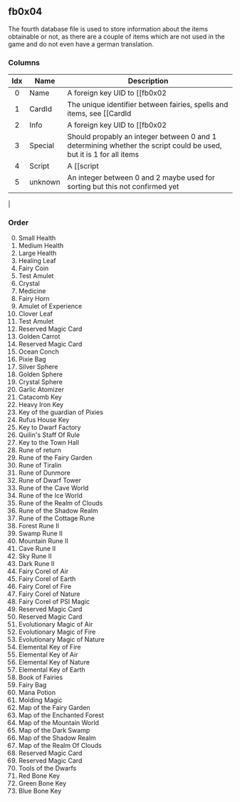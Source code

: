 ## fb0x04
The fourth database file is used to store information about the items obtainable or not, as there are a couple of items which are not used in the game and do not even have a german translation.

### Columns
| Idx | Name | Description |
|:---:|------|-------------|
|  0  | Name | A foreign key UID to [[fb0x02|fb0x02]] containing the name of the item |
|  1  | CardId | The unique identifier between fairies, spells and items, see [[CardId|CardId]] |
|  2  | Info | A foreign key UID to [[fb0x02|fb0x02]] containing a descriptive text for the item |
|  3  | Special | Should propably an integer between 0 and 1 determining whether the script could be used, but it is 1 for all items |
|  4  | Script | A [[script|Scripts]] using implementation 2, it is executed when used on a fairy |
|  5  | unknown | An integer between 0 and 2 maybe used for sorting but this not confirmed yet |
|

### Order

0. Small Health
1. Medium Health
2. Large Health
3. Healing Leaf
4. Fairy Coin
5. Test Amulet
6. Crystal
7. Medicine
8. Fairy Horn
9. Amulet of Experience
10. Clover Leaf
11. Test Amulet
12. Reserved Magic Card
13. Golden Carrot
14. Reserved Magic Card
15. Ocean Conch
16. Pixie Bag
17. Silver Sphere
18. Golden Sphere
19. Crystal Sphere
20. Garlic Atomizer
21. Catacomb Key
22. Heavy Iron Key
23. Key of the guardian of Pixies
24. Rufus House Key
25. Key to Dwarf Factory
26. Quilin's Staff Of Rule
27. Key to the Town Hall
28. Rune of return
29. Rune of the Fairy Garden
30. Rune of Tiralin
31. Rune of Dunmore
32. Rune of Dwarf Tower
33. Rune of the Cave World
34. Rune of the Ice World
35. Rune of the Realm of Clouds
36. Rune of the Shadow Realm
37. Rune of the Cottage Rune
38. Forest Rune II
39. Swamp Rune II
40. Mountain Rune II
41. Cave Rune II
42. Sky Rune II
43. Dark Rune II
44. Fairy Corel of Air
45. Fairy Corel of Earth
46. Fairy Corel of Fire
47. Fairy Corel of Nature
48. Fairy Corel of PSI Magic
49. Reserved Magic Card
50. Reserved Magic Card
51. Evolutionary Magic of Air
52. Evolutionary Magic of Fire
53. Evolutionary Magic of Nature
54. Elemental Key of Fire
55. Elemental Key of Air
56. Elemental Key of Nature
57. Elemental Key of Earth
58. Book of Fairies
59. Fairy Bag
60. Mana Potion
61. Molding Magic
62. Map of the Fairy Garden
63. Map of the Enchanted Forest
64. Map of the Mountain World
65. Map of the Dark Swamp
66. Map of the Shadow Realm
67. Map of the Realm Of Clouds
68. Reserved Magic Card
69. Reserved Magic Card
70. Tools of the Dwarfs
71. Red Bone Key
72. Green Bone Key
73. Blue Bone Key


